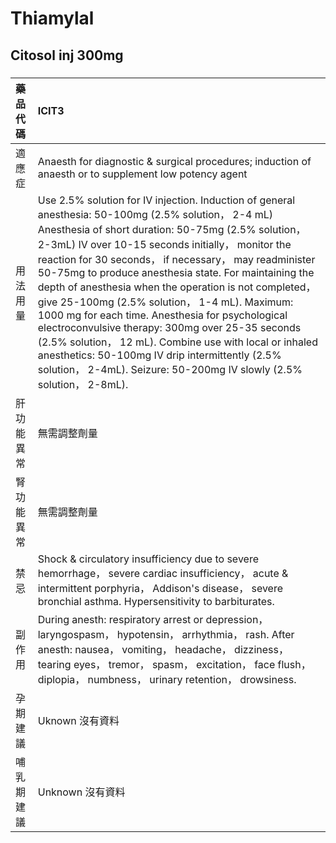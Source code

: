 # Thiamylal

## Citosol inj 300mg

##### 

| 藥品代碼   | ICIT3                                                                                                                                                                                                                                                                                                                                                                                                                                                                                                                                                                                                                                                                                                                                          |
|:-----------|:-----------------------------------------------------------------------------------------------------------------------------------------------------------------------------------------------------------------------------------------------------------------------------------------------------------------------------------------------------------------------------------------------------------------------------------------------------------------------------------------------------------------------------------------------------------------------------------------------------------------------------------------------------------------------------------------------------------------------------------------------|
| 適應症     | Anaesth for diagnostic & surgical procedures; induction of anaesth or to supplement low potency agent                                                                                                                                                                                                                                                                                                                                                                                                                                                                                                                                                                                                                                          |
| 用法用量   | Use 2.5% solution for IV injection. Induction of general anesthesia: 50-100mg (2.5% solution， 2-4 mL) Anesthesia of short duration: 50-75mg (2.5% solution， 2-3mL) IV over 10-15 seconds initially， monitor the reaction for 30 seconds， if necessary， may readminister 50-75mg to produce anesthesia state. For maintaining the depth of anesthesia when the operation is not completed， give 25-100mg (2.5% solution， 1-4 mL). Maximum: 1000 mg for each time. Anesthesia for psychological electroconvulsive therapy: 300mg over 25-35 seconds (2.5% solution， 12 mL). Combine use with local or inhaled anesthetics: 50-100mg IV drip intermittently (2.5% solution， 2-4mL). Seizure: 50-200mg IV slowly (2.5% solution， 2-8mL). |
| 肝功能異常 | 無需調整劑量                                                                                                                                                                                                                                                                                                                                                                                                                                                                                                                                                                                                                                                                                                                                   |
| 腎功能異常 | 無需調整劑量                                                                                                                                                                                                                                                                                                                                                                                                                                                                                                                                                                                                                                                                                                                                   |
| 禁忌       | Shock & circulatory insufficiency due to severe hemorrhage， severe cardiac insufficiency， acute & intermittent porphyria， Addison's disease， severe bronchial asthma. Hypersensitivity to barbiturates.                                                                                                                                                                                                                                                                                                                                                                                                                                                                                                                                    |
| 副作用     | During anesth: respiratory arrest or depression， laryngospasm， hypotensin， arrhythmia， rash. After anesth: nausea， vomiting， headache， dizziness， tearing eyes， tremor， spasm， excitation， face flush， diplopia， numbness， urinary retention， drowsiness.                                                                                                                                                                                                                                                                                                                                                                                                                                                                      |
| 孕期建議   | Uknown 沒有資料                                                                                                                                                                                                                                                                                                                                                                                                                                                                                                                                                                                                                                                                                                                                |
| 哺乳期建議 | Unknown 沒有資料                                                                                                                                                                                                                                                                                                                                                                                                                                                                                                                                                                                                                                                                                                                               |

